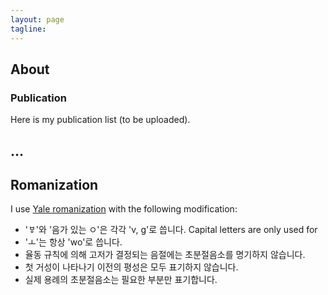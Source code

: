 ```yaml
---
layout: page
tagline:
---
```

## About

### Publication
Here is my publication list (to be uploaded).

## ...

## Romanization
I use [Yale romanization](https://en.wikipedia.org/wiki/Yale_romanization_of_Korean) with the following modification:
- 'ㅸ'와 '음가 있는 ㅇ'은 각각 'v, g'로 씁니다. Capital letters are only used for 
- 'ㅗ'는 항상 'wo'로 씁니다.
- 율동 규칙에 의해 고저가 결정되는 음절에는 초분절음소를 명기하지 않습니다.
- 첫 거성이 나타나기 이전의 평성은 모두 표기하지 않습니다.
- 실제 용례의 초분절음소는 필요한 부분만 표기합니다.
